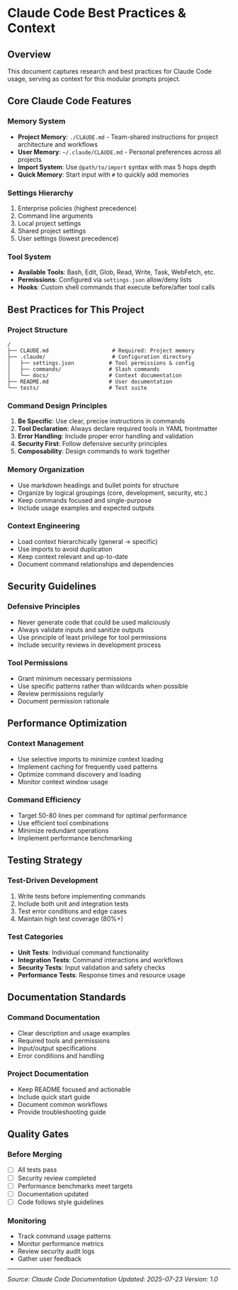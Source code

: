 # Claude Code Best Practices & Context

## Overview
This document captures research and best practices for Claude Code usage, serving as context for this modular prompts project.

## Core Claude Code Features

### Memory System
- **Project Memory**: `./CLAUDE.md` - Team-shared instructions for project architecture and workflows
- **User Memory**: `~/.claude/CLAUDE.md` - Personal preferences across all projects  
- **Import System**: Use `@path/to/import` syntax with max 5 hops depth
- **Quick Memory**: Start input with `#` to quickly add memories

### Settings Hierarchy
1. Enterprise policies (highest precedence)
2. Command line arguments
3. Local project settings
4. Shared project settings
5. User settings (lowest precedence)

### Tool System
- **Available Tools**: Bash, Edit, Glob, Read, Write, Task, WebFetch, etc.
- **Permissions**: Configured via `settings.json` allow/deny lists
- **Hooks**: Custom shell commands that execute before/after tool calls

## Best Practices for This Project

### Project Structure
```
/
├── CLAUDE.md                    # Required: Project memory
├── .claude/                     # Configuration directory
│   ├── settings.json           # Tool permissions & config
│   ├── commands/               # Slash commands
│   └── docs/                   # Context documentation
├── README.md                   # User documentation
└── tests/                      # Test suite
```

### Command Design Principles
1. **Be Specific**: Use clear, precise instructions in commands
2. **Tool Declaration**: Always declare required tools in YAML frontmatter
3. **Error Handling**: Include proper error handling and validation
4. **Security First**: Follow defensive security principles
5. **Composability**: Design commands to work together

### Memory Organization
- Use markdown headings and bullet points for structure
- Organize by logical groupings (core, development, security, etc.)
- Keep commands focused and single-purpose
- Include usage examples and expected outputs

### Context Engineering
- Load context hierarchically (general → specific)
- Use imports to avoid duplication
- Keep context relevant and up-to-date
- Document command relationships and dependencies

## Security Guidelines

### Defensive Principles
- Never generate code that could be used maliciously
- Always validate inputs and sanitize outputs
- Use principle of least privilege for tool permissions
- Include security reviews in development process

### Tool Permissions
- Grant minimum necessary permissions
- Use specific patterns rather than wildcards when possible
- Review permissions regularly
- Document permission rationale

## Performance Optimization

### Context Management
- Use selective imports to minimize context loading
- Implement caching for frequently used patterns
- Optimize command discovery and loading
- Monitor context window usage

### Command Efficiency
- Target 50-80 lines per command for optimal performance
- Use efficient tool combinations
- Minimize redundant operations
- Implement performance benchmarking

## Testing Strategy

### Test-Driven Development
1. Write tests before implementing commands
2. Include both unit and integration tests
3. Test error conditions and edge cases
4. Maintain high test coverage (80%+)

### Test Categories
- **Unit Tests**: Individual command functionality
- **Integration Tests**: Command interactions and workflows
- **Security Tests**: Input validation and safety checks
- **Performance Tests**: Response times and resource usage

## Documentation Standards

### Command Documentation
- Clear description and usage examples
- Required tools and permissions
- Input/output specifications
- Error conditions and handling

### Project Documentation
- Keep README focused and actionable
- Include quick start guide
- Document common workflows
- Provide troubleshooting guide

## Quality Gates

### Before Merging
- [ ] All tests pass
- [ ] Security review completed
- [ ] Performance benchmarks meet targets
- [ ] Documentation updated
- [ ] Code follows style guidelines

### Monitoring
- Track command usage patterns
- Monitor performance metrics
- Review security audit logs
- Gather user feedback

---
*Source: Claude Code Documentation*
*Updated: 2025-07-23*
*Version: 1.0*
